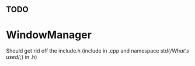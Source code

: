 ## TODO
  # WindowManager
Should get rid off the include.h (include in .cpp and namespace std{/*What's used*/;} in .h)

